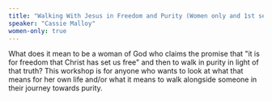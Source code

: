 ```yaml
---
title: "Walking With Jesus in Freedom and Purity (Women only and 1st session only)"
speaker: "Cassie Malloy"
women-only: true
---
```

What does it mean to be a woman of God who claims the promise that "it is for freedom that Christ has set us free" and then to walk in purity in light of that truth? This workshop is for anyone who wants to look at what that means for her own life and/or what it means to walk alongside someone in their journey towards purity. 